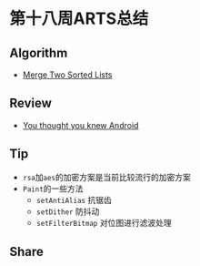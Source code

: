 # 第十八周ARTS总结
## Algorithm
- [Merge Two Sorted Lists](https://leetcode.com/problems/merge-two-sorted-lists/)

## Review
- [You thought you knew Android](https://medium.com/@anoopss/you-thought-you-knew-android-e46a556d0773)

## Tip
+ `rsa`加`aes`的加密方案是当前比较流行的加密方案
+ `Paint`的一些方法
  + `setAntiAlias`    抗锯齿
  + `setDither`    防抖动
  + `setFilterBitmap`    对位图进行滤波处理
  
## Share